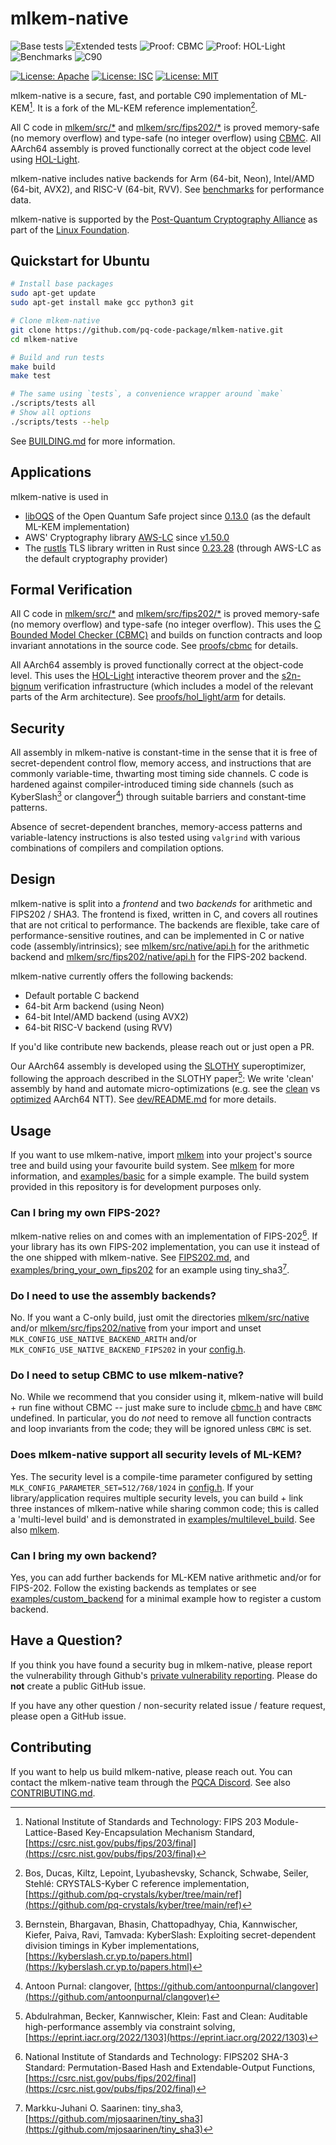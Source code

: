 [//]: # (SPDX-License-Identifier: CC-BY-4.0)

# mlkem-native

![Base tests](https://github.com/pq-code-package/mlkem-native/actions/workflows/base.yml/badge.svg)
![Extended tests](https://github.com/pq-code-package/mlkem-native/actions/workflows/ci.yml/badge.svg)
![Proof: CBMC](https://github.com/pq-code-package/mlkem-native/actions/workflows/cbmc.yml/badge.svg)
![Proof: HOL-Light](https://github.com/pq-code-package/mlkem-native/actions/workflows/hol_light.yml/badge.svg)
![Benchmarks](https://github.com/pq-code-package/mlkem-native/actions/workflows/bench.yml/badge.svg)
![C90](https://img.shields.io/badge/language-C90-blue.svg)

[![License: Apache](https://img.shields.io/badge/license-Apache--2.0-green.svg)](https://www.apache.org/licenses/LICENSE-2.0)
[![License: ISC](https://img.shields.io/badge/License-ISC-blue.svg)](https://opensource.org/licenses/ISC)
[![License: MIT](https://img.shields.io/badge/License-MIT-yellow.svg)](https://opensource.org/licenses/MIT)

mlkem-native is a secure, fast, and portable C90 implementation of ML-KEM[^FIPS203].
It is a fork of the ML-KEM reference implementation[^REF].

All C code in [mlkem/src/*](mlkem) and [mlkem/src/fips202/*](mlkem/src/fips202) is proved memory-safe (no memory overflow) and type-safe (no integer overflow)
using [CBMC](https://github.com/diffblue/cbmc). All AArch64 assembly is proved functionally correct at the object code level using
[HOL-Light](https://github.com/jrh13/hol-light).

mlkem-native includes native backends for Arm (64-bit, Neon), Intel/AMD (64-bit, AVX2), and RISC-V (64-bit, RVV). See [benchmarks](https://pq-code-package.github.io/mlkem-native/dev/bench/) for performance data.

mlkem-native is supported by the [Post-Quantum Cryptography Alliance](https://pqca.org/) as part of the [Linux Foundation](https://linuxfoundation.org/).

## Quickstart for Ubuntu

```bash
# Install base packages
sudo apt-get update
sudo apt-get install make gcc python3 git

# Clone mlkem-native
git clone https://github.com/pq-code-package/mlkem-native.git
cd mlkem-native

# Build and run tests
make build
make test

# The same using `tests`, a convenience wrapper around `make`
./scripts/tests all
# Show all options
./scripts/tests --help
```

See [BUILDING.md](BUILDING.md) for more information.

## Applications

mlkem-native is used in
 - [libOQS](https://github.com/open-quantum-safe/liboqs/) of the Open Quantum Safe project since [0.13.0](https://github.com/open-quantum-safe/liboqs/releases/tag/0.13.0) (as the default ML-KEM implementation)
 - AWS' Cryptography library [AWS-LC](https://github.com/aws/aws-lc/) since [v1.50.0](https://github.com/aws/aws-lc/releases/tag/v1.50.0)
 - The [rustls](https://github.com/rustls/rustls) TLS library written in Rust since [0.23.28](https://github.com/rustls/rustls/releases/tag/v%2F0.23.28) (through AWS-LC as the default cryptography provider)

## Formal Verification

All C code in [mlkem/src/*](mlkem) and [mlkem/src/fips202/*](mlkem/src/fips202) is proved memory-safe (no memory overflow) and type-safe (no integer overflow).
This uses the [C Bounded Model Checker (CBMC)](https://github.com/diffblue/cbmc) and builds on function contracts and loop invariant annotations
in the source code. See [proofs/cbmc](proofs/cbmc) for details.

All AArch64 assembly is proved functionally correct at the object-code level. This uses the [HOL-Light](https://github.com/jrh13/hol-light)
interactive theorem prover and the [s2n-bignum](https://github.com/awslabs/s2n-bignum/) verification infrastructure (which includes a model of the
relevant parts of the Arm architecture). See [proofs/hol_light/arm](proofs/hol_light/arm) for details.

## Security

All assembly in mlkem-native is constant-time in the sense that it is free of secret-dependent control flow, memory access,
and instructions that are commonly variable-time, thwarting most timing side channels. C code is hardened against compiler-introduced
timing side channels (such as KyberSlash[^KyberSlash] or clangover[^clangover])
through suitable barriers and constant-time patterns.

Absence of secret-dependent branches, memory-access patterns and variable-latency instructions is also tested using `valgrind`
with various combinations of compilers and compilation options.

## Design

mlkem-native is split into a _frontend_ and two _backends_ for arithmetic and FIPS202 / SHA3. The frontend is
fixed, written in C, and covers all routines that are not critical to performance. The backends are flexible, take care of
performance-sensitive routines, and can be implemented in C or native code (assembly/intrinsics); see
[mlkem/src/native/api.h](mlkem/src/native/api.h) for the arithmetic backend and
[mlkem/src/fips202/native/api.h](mlkem/src/fips202/native/api.h) for the FIPS-202 backend.

mlkem-native currently offers the following backends:

* Default portable C backend
* 64-bit Arm backend (using Neon)
* 64-bit Intel/AMD backend (using AVX2)
* 64-bit RISC-V backend (using RVV)

If you'd like contribute new backends, please reach out or just open a PR.

Our AArch64 assembly is developed using the [SLOTHY](https://github.com/slothy-optimizer/slothy) superoptimizer, following the approach described in the SLOTHY paper[^SLOTHY_Paper]:
We write 'clean' assembly by hand and automate micro-optimizations (e.g. see the [clean](dev/aarch64_clean/src/ntt.S) vs [optimized](dev/aarch64_opt/src/ntt.S) AArch64 NTT).
See [dev/README.md](dev/README.md) for more details.

## Usage

If you want to use mlkem-native, import [mlkem](mlkem) into your project's source tree and build using your favourite build system. See [mlkem](mlkem) for more information, and
[examples/basic](examples/basic) for a simple example. The build system provided in this repository is for development purposes only.

### Can I bring my own FIPS-202?

mlkem-native relies on and comes with an implementation of FIPS-202[^FIPS202]. If your library has its own FIPS-202 implementation, you
can use it instead of the one shipped with mlkem-native. See [FIPS202.md](FIPS202.md), and [examples/bring_your_own_fips202](examples/bring_your_own_fips202)
for an example using tiny_sha3[^tiny_sha3].

### Do I need to use the assembly backends?

No. If you want a C-only build, just omit the directories [mlkem/src/native](mlkem/src/native) and/or [mlkem/src/fips202/native](mlkem/src/fips202/native) from your import
and unset `MLK_CONFIG_USE_NATIVE_BACKEND_ARITH` and/or `MLK_CONFIG_USE_NATIVE_BACKEND_FIPS202` in your [config.h](mlkem/src/config.h).

### Do I need to setup CBMC to use mlkem-native?

No. While we recommend that you consider using it, mlkem-native will build + run fine without CBMC -- just make sure to
include [cbmc.h](mlkem/src/cbmc.h) and have `CBMC` undefined. In particular, you do _not_ need to remove all function
contracts and loop invariants from the code; they will be ignored unless `CBMC` is set.

### Does mlkem-native support all security levels of ML-KEM?

Yes. The security level is a compile-time parameter configured by setting `MLK_CONFIG_PARAMETER_SET=512/768/1024` in [config.h](mlkem/src/config.h).
If your library/application requires multiple security levels, you can build + link three instances of mlkem-native
while sharing common code; this is called a 'multi-level build' and is demonstrated in [examples/multilevel_build](examples/multilevel_build). See also [mlkem](mlkem).

### Can I bring my own backend?

Yes, you can add further backends for ML-KEM native arithmetic and/or for FIPS-202. Follow the existing backends
as templates or see [examples/custom_backend](examples/custom_backend) for a minimal example how to register a custom backend.

## Have a Question?

If you think you have found a security bug in mlkem-native, please report the vulnerability through
Github's [private vulnerability reporting](https://github.com/pq-code-package/mlkem-native/security). Please do **not**
create a public GitHub issue.

If you have any other question / non-security related issue / feature request, please open a GitHub issue.

## Contributing

If you want to help us build mlkem-native, please reach out. You can contact the mlkem-native team
through the [PQCA Discord](https://discord.com/invite/xyVnwzfg5R). See also [CONTRIBUTING.md](CONTRIBUTING.md).

<!--- bibliography --->
[^FIPS202]: National Institute of Standards and Technology: FIPS202 SHA-3 Standard: Permutation-Based Hash and Extendable-Output Functions, [https://csrc.nist.gov/pubs/fips/202/final](https://csrc.nist.gov/pubs/fips/202/final)
[^FIPS203]: National Institute of Standards and Technology: FIPS 203 Module-Lattice-Based Key-Encapsulation Mechanism Standard, [https://csrc.nist.gov/pubs/fips/203/final](https://csrc.nist.gov/pubs/fips/203/final)
[^HYBRID]: Becker, Kannwischer: Hybrid scalar/vector implementations of Keccak and SPHINCS+ on AArch64, [https://eprint.iacr.org/2022/1243](https://eprint.iacr.org/2022/1243)
[^KyberSlash]: Bernstein, Bhargavan, Bhasin, Chattopadhyay, Chia, Kannwischer, Kiefer, Paiva, Ravi, Tamvada: KyberSlash: Exploiting secret-dependent division timings in Kyber implementations, [https://kyberslash.cr.yp.to/papers.html](https://kyberslash.cr.yp.to/papers.html)
[^REF]: Bos, Ducas, Kiltz, Lepoint, Lyubashevsky, Schanck, Schwabe, Seiler, Stehlé: CRYSTALS-Kyber C reference implementation, [https://github.com/pq-crystals/kyber/tree/main/ref](https://github.com/pq-crystals/kyber/tree/main/ref)
[^SLOTHY_Paper]: Abdulrahman, Becker, Kannwischer, Klein: Fast and Clean: Auditable high-performance assembly via constraint solving, [https://eprint.iacr.org/2022/1303](https://eprint.iacr.org/2022/1303)
[^clangover]: Antoon Purnal: clangover, [https://github.com/antoonpurnal/clangover](https://github.com/antoonpurnal/clangover)
[^tiny_sha3]: Markku-Juhani O. Saarinen: tiny_sha3, [https://github.com/mjosaarinen/tiny_sha3](https://github.com/mjosaarinen/tiny_sha3)
